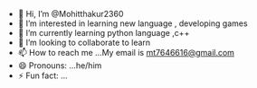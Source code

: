 - 👋 Hi, I’m @Mohitthakur2360
- 👀 I’m interested in learning new language , developing games 
- 🌱 I’m currently learning python language ,c++ 
- 💞️ I’m looking to collaborate to learn 
- 📫 How to reach me ...My email is mt7646616@gmail.com
- 😄 Pronouns: ...he/him
- ⚡ Fun fact: ...

<!---
Mohitthakur2360/Mohitthakur2360 is a ✨ special ✨ repository because its `README.md` (this file) appears on your GitHub profile.
You can click the Preview link to take a look at your changes.
--->
